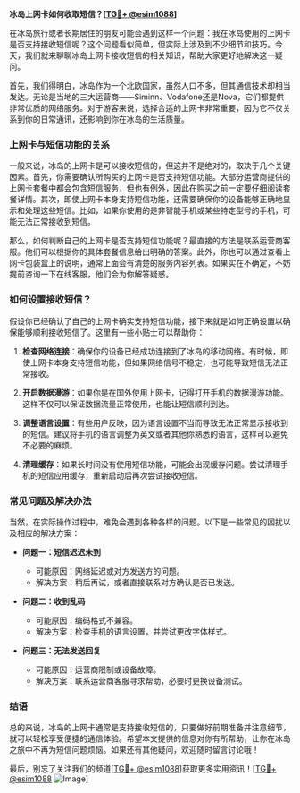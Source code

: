 **冰岛上网卡如何收取短信？[[TG💪+ @esim1088](https://t.me/s/esim1088)]**

在冰岛旅行或者长期居住的朋友可能会遇到这样一个问题：我在冰岛使用的上网卡是否支持接收短信呢？这个问题看似简单，但实际上涉及到不少细节和技巧。今天，我们就来聊聊冰岛上网卡接收短信的相关知识，帮助大家更好地解决这一疑问。

首先，我们得明白，冰岛作为一个北欧国家，虽然人口不多，但其通信技术却相当发达。无论是当地的三大运营商——Siminn、Vodafone还是Nova，它们都提供非常优质的网络服务。对于游客来说，选择合适的上网卡非常重要，因为它不仅关系到你的日常通讯，还影响到你在冰岛的生活质量。

### 上网卡与短信功能的关系

一般来说，冰岛的上网卡是可以接收短信的，但这并不是绝对的，取决于几个关键因素。首先，你需要确认所购买的上网卡是否支持短信功能。大部分运营商提供的上网卡套餐中都会包含短信服务，但也有例外，因此在购买之前一定要仔细阅读套餐详情。其次，即使上网卡本身支持短信功能，还需要确保你的设备能够正确地显示和处理这些短信。比如，如果你使用的是非智能手机或某些特定型号的手机，可能无法正常接收到短信。

那么，如何判断自己的上网卡是否支持短信功能呢？最直接的方法是联系运营商客服。他们可以根据你的具体套餐信息给出明确的答案。此外，你也可以通过查看上网卡包装盒上的说明，通常上面会有清楚的服务内容列表。如果实在不确定，不妨提前咨询一下在线客服，他们会为你解答疑惑。

### 如何设置接收短信？

假设你已经确认了自己的上网卡确实支持短信功能，接下来就是如何正确设置以确保能够顺利接收短信了。这里有一些小贴士可以帮助你：

1. **检查网络连接**：确保你的设备已经成功连接到了冰岛的移动网络。有时候，即使上网卡本身支持短信功能，但如果网络信号不稳定，也可能导致短信无法正常接收。

2. **开启数据漫游**：如果你是在国外使用上网卡，记得打开手机的数据漫游功能。这样不仅可以保证数据流量正常使用，也能让短信顺利到达。

3. **调整语言设置**：有些用户反映，因为语言设置不当而导致无法正常显示接收到的短信。建议将手机的语言调整为英文或者其他你熟悉的语言，这样可以避免不必要的麻烦。

4. **清理缓存**：如果长时间没有使用短信功能，可能会出现缓存问题。尝试清理手机的短信应用缓存，重新启动后再次尝试接收短信。

### 常见问题及解决办法

当然，在实际操作过程中，难免会遇到各种各样的问题。以下是一些常见的困扰以及相应的解决方案：

- **问题一：短信迟迟未到**
  - 可能原因：网络延迟或对方发送方的问题。
  - 解决方案：稍后再试，或者直接联系对方确认是否已发送。

- **问题二：收到乱码**
  - 可能原因：编码格式不兼容。
  - 解决方案：检查手机的语言设置，并尝试更改字体样式。

- **问题三：无法发送回复**
  - 可能原因：运营商限制或设备故障。
  - 解决方案：联系运营商客服寻求帮助，必要时更换设备测试。

### 结语

总的来说，冰岛的上网卡通常是支持接收短信的，只要做好前期准备并注意细节，就可以轻松享受便捷的通信体验。希望本文提供的信息对你有所帮助，让你在冰岛之旅中不再为短信问题烦恼。如果还有其他疑问，欢迎随时留言讨论哦！

最后，别忘了关注我们的频道[[TG💪+ @esim1088](https://t.me/s/esim1088)]获取更多实用资讯！[[TG💪+ @esim1088](https://t.me/s/esim1088) ![Image](https://i.postimg.cc/4NQfJmqS/Snipaste-2025-05-13-00-14-12.png)]